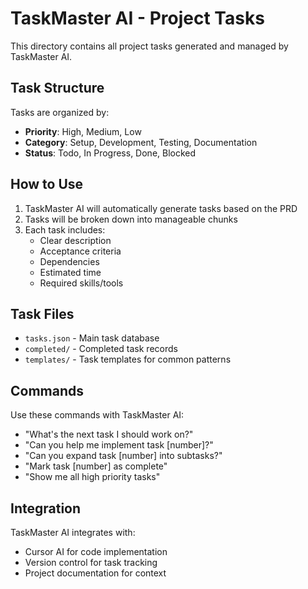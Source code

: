 # TaskMaster AI - Project Tasks

This directory contains all project tasks generated and managed by TaskMaster AI.

## Task Structure

Tasks are organized by:
- **Priority**: High, Medium, Low
- **Category**: Setup, Development, Testing, Documentation
- **Status**: Todo, In Progress, Done, Blocked

## How to Use

1. TaskMaster AI will automatically generate tasks based on the PRD
2. Tasks will be broken down into manageable chunks
3. Each task includes:
   - Clear description
   - Acceptance criteria
   - Dependencies
   - Estimated time
   - Required skills/tools

## Task Files

- `tasks.json` - Main task database
- `completed/` - Completed task records
- `templates/` - Task templates for common patterns

## Commands

Use these commands with TaskMaster AI:
- "What's the next task I should work on?"
- "Can you help me implement task [number]?"
- "Can you expand task [number] into subtasks?"
- "Mark task [number] as complete"
- "Show me all high priority tasks"

## Integration

TaskMaster AI integrates with:
- Cursor AI for code implementation
- Version control for task tracking
- Project documentation for context 
